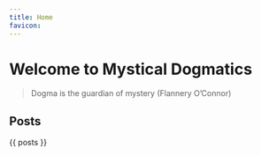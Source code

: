 ```yaml
---
title: Home
favicon:
---
```


# Welcome to Mystical Dogmatics

> Dogma is the guardian of mystery (Flannery O’Connor)

## Posts

{{ posts }}

